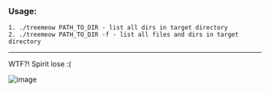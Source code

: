 ### Usage:

```
1. ./treemeow PATH_TO_DIR - list all dirs in target directory
2. ./treemeow PATH_TO_DIR -f - list all files and dirs in target directory
```
---

WTF?! Spirit lose :(

![image](https://github.com/user-attachments/assets/0ceb2fa7-3ce2-4cdc-9915-b4b54f320445)
